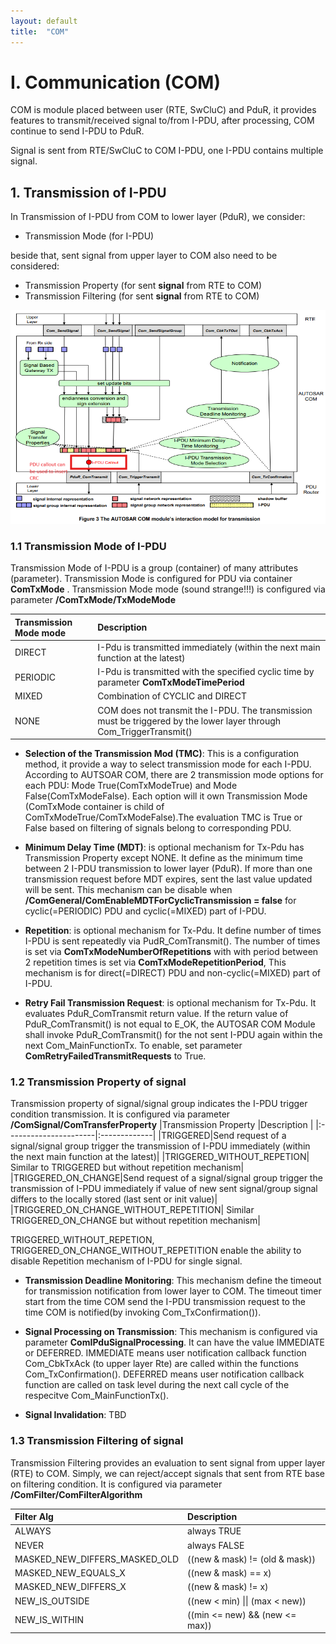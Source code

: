 ```yaml
---
layout: default
title:  "COM"
---
```


# I. Communication (COM)
COM is module placed between user (RTE, SwCluC) and PduR, it provides features to transmit/received signal to/from I-PDU, after processing, COM continue to send I-PDU to PduR.<br/>

Signal is sent from RTE/SwCluC to COM I-PDU, one I-PDU contains multiple signal.

## 1. Transmission of I-PDU

In Transmission of I-PDU from COM to lower layer (PduR), we consider:
- Transmission Mode (for I-PDU)

beside that, sent signal from upper layer to COM also need to be considered:
- Transmission Property (for sent **signal** from RTE to COM)
- Transmission Filtering (for sent **signal** from RTE to COM)

![COM Transmission](https://github.com/lexma1412/lexma1412.github.io/blob/main/assets/COM/COM_Transmit.png?raw=true)


### 1.1 Transmission Mode of I-PDU

Transmission Mode of I-PDU is a group (container) of many attributes (parameter). Transmission Mode is configured for PDU via container **ComTxMode** . Transmission Mode mode (sound strange!!!) is configured via parameter **/ComTxMode/TxModeMode**

|Transmission Mode mode  |Description   |
|:----------------------|:-------------|
|DIRECT|I-Pdu is transmitted immediately (within the next main function at the latest)|
|PERIODIC|I-Pdu is transmitted  with the specified cyclic time by parameter **ComTxModeTimePeriod**|
|MIXED|Combination of CYCLIC and DIRECT|
|NONE|COM does not transmit the I-PDU. The transmission must be triggered by the lower layer through Com_TriggerTransmit()|

* **Selection of the Transmission Mod (TMC)**: This is a configuration method, it provide a way to select transmission mode for each I-PDU. According to AUTSOAR COM, there are 2 transmission mode options for each PDU: Mode True(ComTxModeTrue) and Mode False(ComTxModeFalse). Each option will it own Transmission Mode (ComTxMode container is child of ComTxModeTrue/ComTxModeFalse).The evaluation TMC is True or False based on filtering of signals belong to corresponding PDU.

* **Minimum Delay Time (MDT)**: is optional mechanism for Tx-Pdu has Transmission Property except NONE. It define as the minimum time between 2 I-PDU transmission to lower layer (PduR). If more than one transmission request before MDT expires, sent the last value updated will be sent. This mechanism can be disable when **/ComGeneral/ComEnableMDTForCyclicTransmission = false** for cyclic(=PERIODIC) PDU and cyclic(=MIXED) part of I-PDU.

* **Repetition**: is optional mechanism for Tx-Pdu. It define number of times I-PDU is sent repeatedly via PudR_ComTransmit(). The number of times is set via **ComTxModeNumberOfRepetitions** with with period between 2 repetition times is set via **ComTxModeRepetitionPeriod**, This mechanism is for direct(=DIRECT) PDU and non-cyclic(=MIXED) part of I-PDU.

* **Retry Fail Transmission Request**:  is optional mechanism for Tx-Pdu. It evaluates PduR_ComTransmit return value. If the return value of PduR_ComTransmit() is not equal to E_OK, the AUTOSAR COM Module shall invoke PduR_ComTransmit() for the not sent I-PDU again within the next Com_MainFunctionTx. To enable, set parameter **ComRetryFailedTransmitRequests** to True.

### 1.2 Transmission Property of signal

Transmission property of signal/signal group indicates the I-PDU trigger condition transmission. It is configured via parameter **/ComSignal/ComTransferProperty**
|Transmission Property  |Description   |
|:----------------------|:-------------|
|TRIGGERED|Send request of a signal/signal group trigger the transmission of I-PDU immediately (within the next main function at the latest)|
|TRIGGERED_WITHOUT_REPETION| Similar to TRIGGERED but without repetition mechanism|
|TRIGGERED_ON_CHANGE|Send request of a signal/signal group trigger the transmission of I-PDU immediately if value of new sent signal/group signal differs to the locally stored (last sent or init value)|
|TRIGGERED_ON_CHANGE_WITHOUT_REPETITION| Similar TRIGGERED_ON_CHANGE but without repetition mechanism|

TRIGGERED_WITHOUT_REPETION, TRIGGERED_ON_CHANGE_WITHOUT_REPETITION enable the ability to disable Repetition mechanism of I-PDU for single signal.

* **Transmission Deadline Monitoring**:  This mechanism define the timeout for transmission notification from lower layer to COM. The timeout timer start from the time COM send the I-PDU transmission request to the time COM is notified(by invoking Com_TxConfirmation()).

* **Signal Processing on Transmission**:  This mechanism is configured via parameter **ComIPduSignalProcessing**. It can have the value IMMEDIATE or DEFERRED. IMMEDIATE means user notification callback function Com_CbkTxAck (to upper layer Rte) are called within the functions Com_TxConfirmation(). DEFERRED means user notification callback function are called on task level during the next call cycle of the respecitve Com_MainFunctionTx().

* **Signal Invalidation**: TBD

### 1.3 Transmission Filtering of signal

Transmission Filtering provides an evaluation to sent signal from upper layer (RTE) to COM. Simply, we can reject/accept signals that sent from RTE base on filtering condition. It is configured via parameter **/ComFilter/ComFilterAlgorithm**

|Filter Alg  |Description   |
|:----------------------|:-------------|
|ALWAYS| always TRUE|
|NEVER| always FALSE|
|MASKED_NEW_DIFFERS_MASKED_OLD| ((new & mask) \!\= (old & mask))|
|MASKED_NEW_EQUALS_X| ((new \& mask) \=\= x)|
|MASKED_NEW_DIFFERS_X| ((new \& mask) \!\= x)|
|NEW_IS_OUTSIDE| ((new < min) \|\| (max < new))|
|NEW_IS_WITHIN| ((min \<\= new) \&\& (new \<\= max))|
